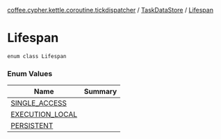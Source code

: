 [coffee.cypher.kettle.coroutine.tickdispatcher](../../index.md) / [TaskDataStore](../index.md) / [Lifespan](./index.md)

# Lifespan

`enum class Lifespan`

### Enum Values

| Name | Summary |
|---|---|
| [SINGLE_ACCESS](-s-i-n-g-l-e_-a-c-c-e-s-s.md) |  |
| [EXECUTION_LOCAL](-e-x-e-c-u-t-i-o-n_-l-o-c-a-l.md) |  |
| [PERSISTENT](-p-e-r-s-i-s-t-e-n-t.md) |  |
